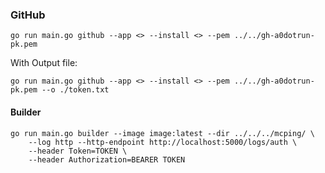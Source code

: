 ### GitHub

```
go run main.go github --app <> --install <> --pem ../../gh-a0dotrun-pk.pem
```

With Output file:

```
go run main.go github --app <> --install <> --pem ../../gh-a0dotrun-pk.pem --o ./token.txt
```

#### Builder

```
go run main.go builder --image image:latest --dir ../../../mcping/ \
    --log http --http-endpoint http://localhost:5000/logs/auth \
    --header Token=TOKEN \
    --header Authorization=BEARER TOKEN
```
